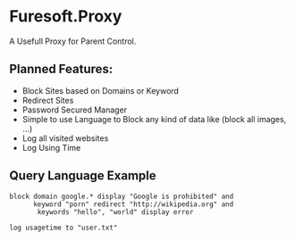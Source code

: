 # Furesoft.Proxy
A Usefull Proxy for Parent Control.

## Planned Features:

- Block Sites based on Domains or Keyword
- Redirect Sites
- Password Secured Manager
- Simple to use Language to Block any kind of data like (block all images, ...)
- Log all visited websites
- Log Using Time

## Query Language Example

```
block domain google.* display "Google is prohibited" and
      keyword "porn" redirect "http://wikipedia.org" and
       keywords "hello", "world" display error

log usagetime to "user.txt"

```

